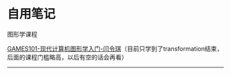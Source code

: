 # 自用笔记

图形学课程

[GAMES101-现代计算机图形学入门-闫令琪](https://www.bilibili.com/video/BV1X7411F744)（目前只学到了transformation结束，后面的课程门槛略高，以后有空的话会再看）

---
